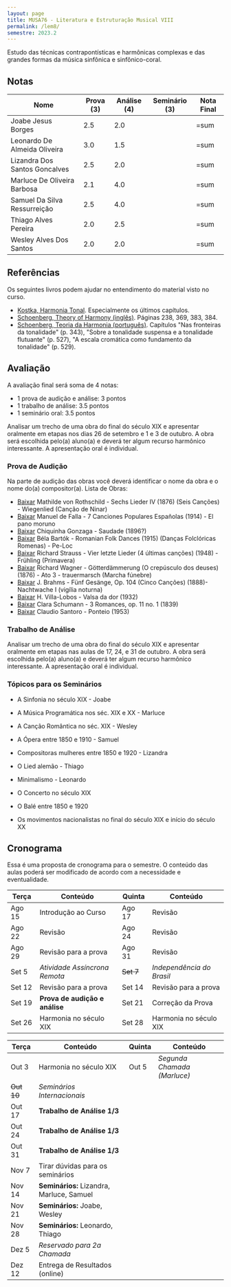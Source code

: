 ```yaml
---
layout: page
title: MUSA76 - Literatura e Estruturação Musical VIII
permalink: /lem8/
semestre: 2023.2
---
```


Estudo das técnicas contrapontísticas e harmônicas complexas e das grandes
formas da música sinfônica e sinfônico-coral.

## Notas

| Nome                          | Prova (3) | Análise (4) | Seminário (3) | Nota Final |
|-------------------------------|-----------|-------------|---------------|------------|
| Joabe Jesus Borges            | 2.5       | 2.0         |               | =sum       |
| Leonardo De Almeida Oliveira  | 3.0       | 1.5         |               | =sum       |
| Lizandra Dos Santos Goncalves | 2.5       | 2.0         |               | =sum       |
| Marluce De Oliveira Barbosa   | 2.1       | 4.0         |               | =sum       |
| Samuel Da Silva Ressurreição  | 2.5       | 4.0         |               | =sum       |
| Thiago Alves Pereira          | 2.0       | 2.5         |               | =sum       |
| Wesley Alves Dos Santos       | 2.0       | 2.0         |               | =sum       |


## Referências

Os seguintes livros podem ajudar no entendimento do material visto no curso.

- [Kostka, Harmonia Tonal][7]. Especialmente os últimos capítulos.
- [Schoenberg, Theory of Harmony (inglês)][8]. Páginas 238, 369, 383, 384.
- [Schoenberg, Teoria da Harmonia (português)][9]. Capítulos "Nas fronteiras da
  tonalidade" (p. 343), "Sobre a tonalidade suspensa e a tonalidade flutuante"
  (p. 527), "A escala cromática como fundamento da tonalidade" (p. 529).


[7]: https://www.dropbox.com/s/upnuczqhv0zeqa9/Kostka%20Tonal%20Harmony%20Traduzido.pdf?dl=0
[8]: https://www.dropbox.com/s/tka12cssiqfaglm/Schoenberg%20Arnold%20Theory%20of%20Harmony.pdf?dl=0
[9]: https://www.dropbox.com/s/1u9drv7yqpmr5kw/Schoenberg%20Harmonia.pdf?dl=0


## Avaliação

A avaliação final será soma de 4 notas:

  * 1 prova de audição e análise: 3 pontos
  * 1 trabalho de análise: 3.5 pontos
  * 1 seminário oral: 3.5 pontos

Analisar um trecho de uma obra do final do século XIX e apresentar oralmente em
etapas nos dias 26 de setembro e 1 e 3 de outubro. A obra será escolhida pelo(a)
aluno(a) e deverá ter algum recurso harmônico interessante. A apresentação oral
é individual.

### Prova de Audição

Na parte de audição das obras você deverá identificar o nome da obra e o nome
do(a) compositor(a). Lista de Obras:

- [Baixar][30] Mathilde von Rothschild - Sechs Lieder IV (1876) (Seis Canções) - Wiegenlied (Canção de Ninar)
- [Baixar][31] Manuel de Falla - 7 Canciones Populares Españolas (1914) - El pano moruno
- [Baixar][32] Chiquinha Gonzaga - Saudade (1896?)
- [Baixar][33] Béla Bartók - Romanian Folk Dances (1915) (Danças Folclóricas Romenas) - Pe-Loc
- [Baixar][34] Richard Strauss - Vier letzte Lieder (4 últimas canções) (1948) - Frühling (Primavera)
- [Baixar][35] Richard Wagner - Götterdämmerung (O crepúsculo dos deuses) (1876) - Ato 3 - trauermarsch (Marcha fúnebre)
- [Baixar][36] J. Brahms - Fünf Gesänge, Op. 104 (Cinco Canções) (1888)- Nachtwache I (vigília noturna)
- [Baixar][37] H. Villa-Lobos - Valsa da dor (1932)
- [Baixar][38] Clara Schumann - 3 Romances, op. 11 no. 1 (1839)
- [Baixar][39] Claudio Santoro - Ponteio (1953)

[30]: https://ln5.sync.com/dl/474a2f710/rs78pup8-kkrsukma-i6jdnx6m-cchng3e9
[31]: https://ln5.sync.com/dl/a70068dd0/h6hsj49e-virukrsz-ch7nuvrd-yria6737
[32]: https://ln5.sync.com/dl/a559e49a0/a38sgter-8jv3zsxu-5ce9fmwr-2zvbwxic
[33]: https://ln5.sync.com/dl/b349a1590/rc9hcpkx-3y9qx7x9-rcsph3nt-f5uaptz5
[34]: https://ln5.sync.com/dl/a93d9f4f0/nqx797xa-9rs566yu-2xyacnqf-rxqp9qca
[35]: https://ln5.sync.com/dl/3f051aac0/qfcv744h-ztqy6jwy-dj8eaq7h-wnhisahu
[36]: https://ln5.sync.com/dl/2fb890020/tig52avs-fdryg4b8-xwsbuhgc-2hprgqht
[37]: https://ln5.sync.com/dl/62eac7510/ekp8c4vv-6eqxzr4r-tfrdnp8r-qe5sks58
[38]: https://ln5.sync.com/dl/e96d71950/wm866cbw-iyws2nbr-rdu8guqb-qzqwr6wm
[39]: https://ln5.sync.com/dl/4eb2a35e0/cugyqbv7-nfxub9bu-4byeyhba-59mbxwan

### Trabalho de Análise

Analisar um trecho de uma obra do final do século XIX e apresentar oralmente em
etapas nas aulas de 17, 24, e 31 de outubro. A obra será escolhida pelo(a)
aluno(a) e deverá ter algum recurso harmônico interessante. A apresentação oral
é individual.


### Tópicos para os Seminários

- A Sinfonia no século XIX - Joabe
- A Música Programática nos séc. XIX e XX - Marluce
- A Canção Romântica no séc. XIX - Wesley
- A Ópera entre 1850 e 1910 - Samuel
- Compositoras mulheres entre 1850 e 1920 - Lizandra
- O Lied alemão - Thiago
- Minimalismo - Leonardo

- O Concerto no século XIX
- O Balé entre 1850 e 1920
- Os movimentos nacionalistas no final do século XIX e início do século XX


## Cronograma

Essa é uma proposta de cronograma para o semestre. O conteúdo das aulas poderá
ser modificado de acordo com a necessidade e eventualidade.

| Terça      | Conteúdo                         | Quinta     | Conteúdo                              |
|------------|----------------------------------|------------|---------------------------------------|
| Ago 15     | Introdução ao Curso              | Ago 17     | Revisão                               |
| Ago 22     | Revisão                          | Ago 24     | Revisão                               |
| Ago 29     | Revisão para a prova             | Ago 31     | Revisão                               |
| Set 5      | *Atividade Assíncrona Remota*    | ~~Set 7~~  | _Independência do Brasil_             |
| Set 12     | Revisão para a prova             | Set 14     | Revisão para a prova                  |
| Set 19     | **Prova de audição e análise**   | Set 21     | Correção da Prova                     |
| Set 26     | Harmonia no século XIX           | Set 28     | Harmonia no século XIX                |


| Terça      | Conteúdo                                  | Quinta | Conteúdo                    |
|------------|-------------------------------------------|--------|-----------------------------|
| Out 3      | Harmonia no século XIX                    | Out 5  | _Segunda Chamada (Marluce)_ |
| ~~Out 10~~ | _Seminários Internacionais_               |        |                             |
| Out 17     | **Trabalho de Análise 1/3**               |        |                             |
| Out 24     | **Trabalho de Análise 1/3**               |        |                             |
| Out 31     | **Trabalho de Análise 1/3**               |        |                             |
| Nov 7      | Tirar dúvidas para os seminários          |        |                             |
| Nov 14     | **Seminários:** Lizandra, Marluce, Samuel |        |                             |
| Nov 21     | **Seminários:** Joabe, Wesley             |        |                             |
| Nov 28     | **Seminários:** Leonardo, Thiago          |        |                             |
| Dez 5      | _Reservado para 2a Chamada_               |        |                             |
| Dez 12     | Entrega de Resultados (online)            |        |                             |
